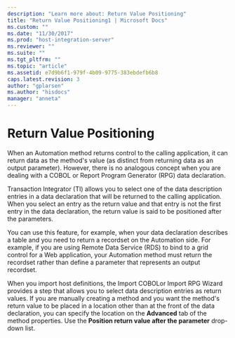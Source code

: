 ```yaml
---
description: "Learn more about: Return Value Positioning"
title: "Return Value Positioning1 | Microsoft Docs"
ms.custom: ""
ms.date: "11/30/2017"
ms.prod: "host-integration-server"
ms.reviewer: ""
ms.suite: ""
ms.tgt_pltfrm: ""
ms.topic: "article"
ms.assetid: e7d9b6f1-979f-4b09-9775-383ebdefb6b8
caps.latest.revision: 3
author: "gplarsen"
ms.author: "hisdocs"
manager: "anneta"
---
```

# Return Value Positioning
When an Automation method returns control to the calling application, it can return data as the method's value (as distinct from returning data as an output parameter). However, there is no analogous concept when you are dealing with a COBOL or Report Program Generator (RPG) data declaration.  
  
 Transaction Integrator (TI) allows you to select one of the data description entries in a data declaration that will be returned to the calling application. When you select an entry as the return value and that entry is not the first entry in the data declaration, the return value is said to be positioned after the parameters.  
  
 You can use this feature, for example, when your data declaration describes a table and you need to return a recordset on the Automation side. For example, if you are using Remote Data Service (RDS) to bind to a grid control for a Web application, your Automation method must return the recordset rather than define a parameter that represents an output recordset.  
  
 When you import host definitions, the Import COBOLor Import RPG Wizard provides a step that allows you to select data description entries as return values. If you are manually creating a method and you want the method's return value to be placed in a location other than at the front of the data declaration, you can specify the location on the **Advanced** tab of the method properties. Use the **Position return value after the parameter** drop-down list.
